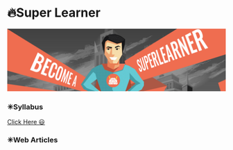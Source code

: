 # 🔥Super Learner

<img alt="Technology" width="700px" src="/assets/images/super_learner.png"/>

### ✳Syllabus

<a 
href="https://github.com/gopibabus/TechNotes/blob/master/super_learner/syllabus.pdf"
target="_blank"
class="btn btn-light text-dark border-dark btn-lg form-control">Click Here 😃
</a>

### ✳Web Articles
